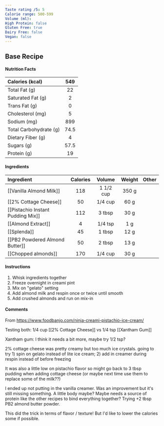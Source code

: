 ```yaml
---
Taste rating /5: 5
Calorie range: 500-599
Volume (ml): 
High Protein: false
Gluten Free: true
Dairy Free: false
Vegan: false
---
```

## Base Recipe
#### Nutrition Facts
| Calories (kcal) | 549 |
| :-- | :--: |
| Total Fat (g) | 22 |
| Saturated Fat (g) | 2 |
| Trans Fat (g) | 0 |
| Cholesterol (mg) | 5 |
| Sodium (mg) | 899 |
| Total Carbohydrate (g) | 74.5 |
| Dietary Fiber (g) | 4 |
| Sugars (g) | 57.5 |
| Protein (g) | 19 |
#### Ingredients
| Ingredient | Calories | Volume | Weight | Other |
| :-- | :--: | :--: | :--: | :--: |
| [[Vanilla Almond Milk]] | 118 | 1 1/2 cup | 350 g | |
| [[2% Cottage Cheese]] | 50 | 1/4 cup | 60 g | |
| [[Pistachio Instant Pudding Mix]] | 112 | 3 tbsp | 30 g |  |
| [[Almond Extract]] | 4 | 1/4 tsp | 1 g | |
| [[Splenda]] | 45 | 1 tbsp | 12 g | |
| [[PB2 Powdered Almond Butter]] | 50 | 2 tbsp | 13 g | |
| [[Chopped almonds]] | 170 | 1/4 cup | 30 g | |
#### Instructions

1. Whisk ingredients together
2. Freeze overnight in creami pint
3. Mix on "gelato" setting
4. Add almond milk and respin once or twice until smooth
5. Add crushed almonds and run on mix-in

#### Comments

From https://www.foodbanjo.com/ninja-creami-pistachio-ice-cream/

Testing both: 1/4 cup [[2% Cottage Cheese]] vs 1/4 tsp [[Xantham Gum]]

Xantham gum: I think it needs a bit more, maybe try 1/2 tsp?

2% cottage cheese was pretty creamy but too much ice crystals. going to try 1) spin on gelato instead of lite ice cream; 2) add in creamer during respin instead of before freezing 

It was also a little low on pistachio flavor so might go back to 3 tbsp pudding when adding cottage cheese (or maybe next time use them to replace some of the milk??)

I ended up not putting in the vanilla creamer. Was an improvement but it's still missing something. A little body maybe? Maybe needs a source of protein like the other recipes to bind everything together? Trying +2 tbsp PB2 almond butter powder.

This did the trick in terms of flavor / texture! But I'd like to lower the calories some if possible.